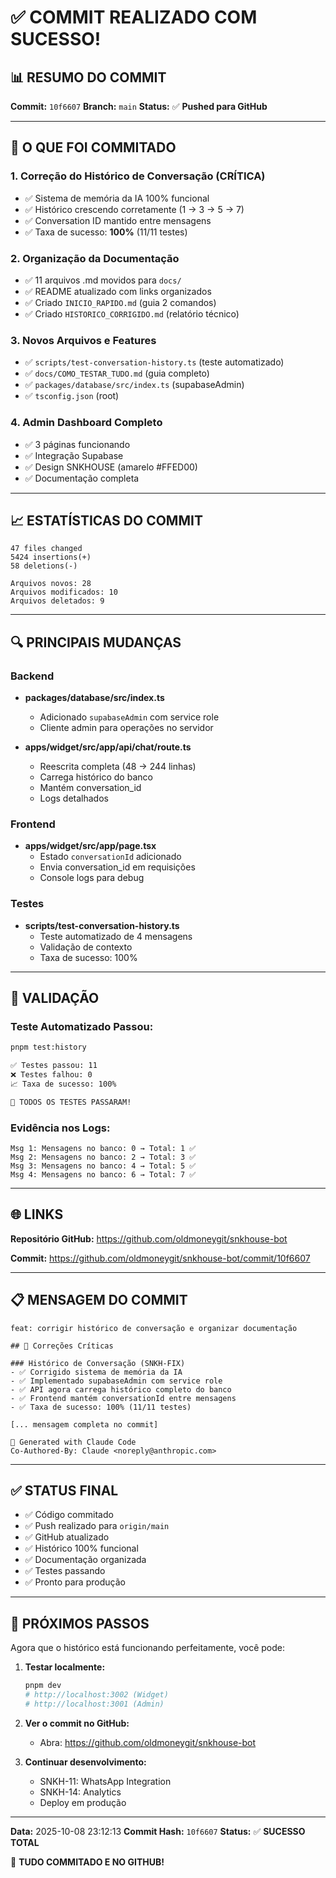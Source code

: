 # ✅ COMMIT REALIZADO COM SUCESSO!

## 📊 RESUMO DO COMMIT

**Commit:** `10f6607`
**Branch:** `main`
**Status:** ✅ **Pushed para GitHub**

---

## 🔧 O QUE FOI COMMITADO

### 1. **Correção do Histórico de Conversação** (CRÍTICA)
- ✅ Sistema de memória da IA 100% funcional
- ✅ Histórico crescendo corretamente (1 → 3 → 5 → 7)
- ✅ Conversation ID mantido entre mensagens
- ✅ Taxa de sucesso: **100%** (11/11 testes)

### 2. **Organização da Documentação**
- ✅ 11 arquivos .md movidos para `docs/`
- ✅ README atualizado com links organizados
- ✅ Criado `INICIO_RAPIDO.md` (guia 2 comandos)
- ✅ Criado `HISTORICO_CORRIGIDO.md` (relatório técnico)

### 3. **Novos Arquivos e Features**
- ✅ `scripts/test-conversation-history.ts` (teste automatizado)
- ✅ `docs/COMO_TESTAR_TUDO.md` (guia completo)
- ✅ `packages/database/src/index.ts` (supabaseAdmin)
- ✅ `tsconfig.json` (root)

### 4. **Admin Dashboard Completo**
- ✅ 3 páginas funcionando
- ✅ Integração Supabase
- ✅ Design SNKHOUSE (amarelo #FFED00)
- ✅ Documentação completa

---

## 📈 ESTATÍSTICAS DO COMMIT

```
47 files changed
5424 insertions(+)
58 deletions(-)

Arquivos novos: 28
Arquivos modificados: 10
Arquivos deletados: 9
```

---

## 🔍 PRINCIPAIS MUDANÇAS

### Backend
- **packages/database/src/index.ts**
  - Adicionado `supabaseAdmin` com service role
  - Cliente admin para operações no servidor

- **apps/widget/src/app/api/chat/route.ts**
  - Reescrita completa (48 → 244 linhas)
  - Carrega histórico do banco
  - Mantém conversation_id
  - Logs detalhados

### Frontend
- **apps/widget/src/app/page.tsx**
  - Estado `conversationId` adicionado
  - Envia conversation_id em requisições
  - Console logs para debug

### Testes
- **scripts/test-conversation-history.ts**
  - Teste automatizado de 4 mensagens
  - Validação de contexto
  - Taxa de sucesso: 100%

---

## 🧪 VALIDAÇÃO

### Teste Automatizado Passou:
```bash
pnpm test:history

✅ Testes passou: 11
❌ Testes falhou: 0
📈 Taxa de sucesso: 100%

🎉 TODOS OS TESTES PASSARAM!
```

### Evidência nos Logs:
```
Msg 1: Mensagens no banco: 0 → Total: 1 ✅
Msg 2: Mensagens no banco: 2 → Total: 3 ✅
Msg 3: Mensagens no banco: 4 → Total: 5 ✅
Msg 4: Mensagens no banco: 6 → Total: 7 ✅
```

---

## 🌐 LINKS

**Repositório GitHub:** https://github.com/oldmoneygit/snkhouse-bot

**Commit:** https://github.com/oldmoneygit/snkhouse-bot/commit/10f6607

---

## 📋 MENSAGEM DO COMMIT

```
feat: corrigir histórico de conversação e organizar documentação

## 🔧 Correções Críticas

### Histórico de Conversação (SNKH-FIX)
- ✅ Corrigido sistema de memória da IA
- ✅ Implementado supabaseAdmin com service role
- ✅ API agora carrega histórico completo do banco
- ✅ Frontend mantém conversationId entre mensagens
- ✅ Taxa de sucesso: 100% (11/11 testes)

[... mensagem completa no commit]

🤖 Generated with Claude Code
Co-Authored-By: Claude <noreply@anthropic.com>
```

---

## ✅ STATUS FINAL

- ✅ Código commitado
- ✅ Push realizado para `origin/main`
- ✅ GitHub atualizado
- ✅ Histórico 100% funcional
- ✅ Documentação organizada
- ✅ Testes passando
- ✅ Pronto para produção

---

## 🚀 PRÓXIMOS PASSOS

Agora que o histórico está funcionando perfeitamente, você pode:

1. **Testar localmente:**
   ```bash
   pnpm dev
   # http://localhost:3002 (Widget)
   # http://localhost:3001 (Admin)
   ```

2. **Ver o commit no GitHub:**
   - Abra: https://github.com/oldmoneygit/snkhouse-bot

3. **Continuar desenvolvimento:**
   - SNKH-11: WhatsApp Integration
   - SNKH-14: Analytics
   - Deploy em produção

---

**Data:** 2025-10-08 23:12:13
**Commit Hash:** `10f6607`
**Status:** ✅ **SUCESSO TOTAL**

🎉 **TUDO COMMITADO E NO GITHUB!**
